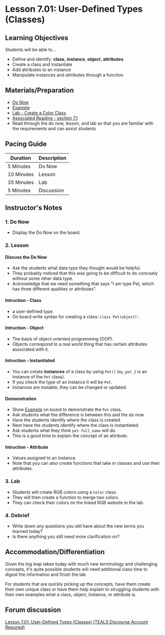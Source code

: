 # Lesson 7.01: User-Defined Types (Classes)

## Learning Objectives

Students will be able to...

* Define and identify: **class**, **instance**, **object**, **attributes**
* Create a class and instantiate
* Add attributes to an instance
* Manipulate instances and attributes through a function

## Materials/Preparation

* [Do Now]
* [Example]
* [Lab - Create a Color Class]
* [Associated Reading - section 7.1](https://tealsk12.gitbook.io/intro-cs-2/readings#7-1)
* Read through the do now, lesson, and lab so that you are familiar with the requirements and can assist students

## Pacing Guide

| **Duration**   | **Description** |
| ---------- | ----------- |
| 5 Minutes  | Do Now      |
| 10 Minutes | Lesson      |
| 35 Minutes | Lab         |
| 5 Minutes | Discussion  |

## Instructor's Notes

### 1. Do Now

* Display the Do Now on the board.

### 2. Lesson

#### Discuss the Do Now

* Ask the students what data type they thought would be helpful.
* They probably noticed that this was going to be difficult to do concisely without some other data type.
* Acknowledge that we need something that says "I am type Pet, which has three different qualities or attributes".

#### Intruction - Class

* a user-defined type.
* On board write syntax for creating a class: `class Pet(object):`

#### Intruction - Object

* The basis of object-oriented programming (OOP).
* Objects correspond to a real world thing that has certain attributes associated with it.

#### Intruction - Instantiated

* You can create **instances** of a class by using `Pet()` (`my_pet_1` is an instance of the `Pet` class).
* If you check the type of an instance it will be `Pet`.
* Instances are mutable, they can be changed or updated.

#### Demonstration

* Show [Example] on board to demonstrate the `Pet` class.
* Ask students what the difference is between this and the do now.
* Have the students identify where the class is created.
* Next have the students identify where the class is instantiated.
* Ask students what they think `pet.full_name` will do.
* This is a good time to explain the concept of an attribute.

#### Intruction - Attribute

* Values assigned to an instance.
* Note that you can also create functions that take in classes and use their attributes.

### 3. Lab

* Students will create RGB colors using a `Color` class.
* They will then create a function to merge two colors.  
* They can check their colors on the linked RGB website in the lab.

### 4. Debrief

* Write down any questions you still have about the new terms you learned today?
* Is there anything you still need more clarification on?

## Accommodation/Differentiation

Given the big leap taken today with much new terminology and challenging concepts, it's quite possible students will need additional class time to digest the information and finish the lab.

For students that are quickly picking up the concepts, have them create their own unique class or have them help explain to struggling students with their own examples what a class, object, instance, or attribute is.

## Forum discussion

[Lesson 7.01: User-Defined Types (Classes) (TEALS Discourse Account Required)](https://forums.tealsk12.org/c/2nd-semester-unit-7-classes/lesson-7-01-user-defined-types-classes)

[Do Now]:do_now.md
[Lab - Create a Color Class]:lab.md
[Example]:example.md
